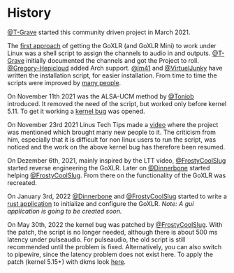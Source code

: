 # History

[@T-Grave](https://github.com/T-Grave) started this community driven project in March 2021.

The [first approach](https://github.com/GoXLR-on-linux/goxlr-on-linux/) of getting the GoXLR (and GoXLR Mini) to work under Linux was a shell script to assign the channels to audio in and outputs.
[@T-Grave](https://github.com/T-Grave/) initially documented the channels and got the Project to roll.
[@Gregory-Hepicloud](https://github.com/Gregory-Hepicloud/) added Arch support.
[@lm41](https://github.com/lm41/) and [@VirtuelJunky](https://github.com/VirtuelJunkey/) have written the installation script, for easier installation.
From time to time the scripts were improved by [many people](https://github.com/GoXLR-on-Linux/goxlr-on-linux/graphs/contributors).

On November 11th 2021 was the ALSA-UCM method by [@Toniob](https://github.com/Toniob) introduced. It removed the need of the script, but worked only before kernel 5.11. To get it working a [kernel bug](https://bugzilla.kernel.org/show_bug.cgi?id=215079) was opened.

On November 23rd 2021 Linus Tech Tips made a [video](https://youtu.be/3E8IGy6I9Wo?t=250) where the project was mentioned which brought many new people to it.
The criticism from him, especially that it is difficult for non linux users to run the script,
was noticed and the work on the above kernel bug has therefore been resumed.

On Dezember 6th, 2021, mainly inspired by the LTT video, [@FrostyCoolSlug](https://github.com/FrostyCoolSlug) started reverse engineering the GoXLR.
Later on [@Dinnerbone](https://github.com/Dinnerbone) started helping [@FrostyCoolSlug](https://github.com/FrostyCoolSlug).
From there on the functionality of the GoXLR was recreated.

On January 3rd, 2022 [@Dinnerbone](https://github.com/Dinnerbone) and [@FrostyCoolSlug](https://github.com/FrostyCoolSlug) started to write a [rust application](https://github.com/GoXLR-on-Linux/GoXLR-Utility/) to initialize and configure the GoXLR.
_Note: A gui application is going to be created soon._

On May 30th, 2022 the kernel bug was patched by [@FrostyCoolSlug](https://github.com/FrostyCoolSlug). With the patch, the script is no longer needed, although there is about 500 ms latency under pulseaudio.
For pulseaudio, the old script is still recommended until the problem is fixed.
Alternatively, you can also switch to pipewire, since the latency problem does not exist here.
To apply the patch (kernel 5.15+) with dkms look [here](https://github.com/GoXLR-on-Linux/snd-usb-audio-goxlr/).
